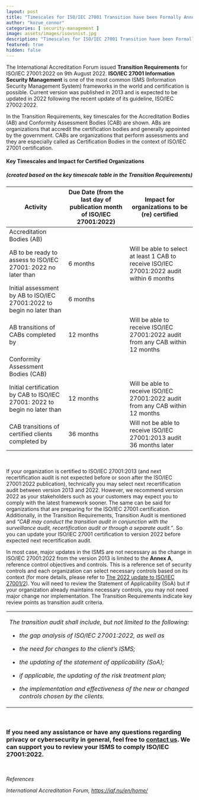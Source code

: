 ```yaml
---
layout: post
title: "Timescales for ISO/IEC 27001 Transition have been Formally Announced"
author: "kozue_connor"
categories: [ security-management ]
image: assets/images/isovsnist.jpg
description: "Timescales for ISO/IEC 27001 Transition have been Formally Announced"
featured: true
hidden: false
---
```


The International Accreditation Forum issued **Transition Requirements** for ISO/IEC 27001:2022 on 9th August 2022. **ISO/IEC 27001 Information Security Management** is one of the most common ISMS (Information Security Management System) frameworks in the world and certification is possible. Current version was published in 2013 and is expected to be updated in 2022 following the recent update of its guideline, ISO/IEC 27002:2022.

In the Transition Requirements, key timescales for the Accreditation Bodies (AB) and Conformity Assessment Bodies (CAB) are shown. ABs are organizations that accredit the certification bodies and generally appointed by the government. CABs are organizations that perform assessments and they are especially called as Certification Bodies in the context of ISO/IEC 27001 certification.

#### Key Timescales and Impact for Certified Organizations  
##### (created based on the key timescale table in the Transition Requirements)

<table><thead><tr class="header"><th>Activity</th><th>Due Date (from the last day of publication month of ISO/IEC 27001:2022)</th><th>Impact for organizations to be (re) certified</th></tr></thead><tbody><tr class="odd"><td>Accreditation Bodies (AB)</td><td></td><td></td></tr><tr class="even"><td>AB to be ready to assess to ISO/IEC 27001: 2022 no later than</td><td>6 months</td><td>Will be able to select at least 1 CAB to receive ISO/IEC 27001:2022 audit within 6 months</td></tr><tr class="odd"><td>Initial assessment by AB to ISO/IEC 27001:2022 to begin no later than</td><td>6 months</td><td></td></tr><tr class="even"><td>AB transitions of CABs completed by</td><td>12 months</td><td>Will be able to receive ISO/IEC 27001:2022 audit from any CAB within 12 months</td></tr><tr class="odd"><td>Conformity Assessment Bodies (CAB)</td><td></td><td></td></tr><tr class="even"><td>Initial certification by CAB to ISO/IEC 27001: 2022 to begin no later than</td><td>12 months</td><td>Will be able to receive ISO/IEC 27001:2022 audit from any CAB within 12 months</td></tr><tr class="odd"><td>CAB transitions of certified clients completed by</td><td>36 months</td><td>Will not be able to receive ISO/IEC 27001:2013 audit 36 months later</td></tr></tbody></table>

<br>

If your organization is certified to ISO/IEC 27001:2013 (and next recertification audit is not expected before or soon after the ISO/IEC 27001:2022 publication), technically you may select next recertification audit between version 2013 and 2022. However, we recommend version 2022 as your stakeholders such as your customers may expect you to comply with the latest framework sooner. The same can be said for organizations that are preparing for the ISO/IEC 27001 certification. Additionally, in the Transition Requirements, Transition Audit is mentioned and *“CAB may conduct the transition audit in conjunction with the surveillance audit, recertification audit or through a separate audit.”*. So you can update your ISO/IEC 27001 certification to version 2022 before expected next recertification audit.

In most case, major updates in the ISMS are not necessary as the change in ISO/IEC 27001:2022 from the version 2013 is limited to the **Annex A**, reference control objectives and controls. This is a reference set of security controls and each organization can select necessary controls based on its context (for more details, please refer to [The 2022 update to ISO/IEC 27001/2](https://ordina-cyber.github.io/New-ISO27K/)). You will need to review the Statement of Applicability (SoA) but if your organization already maintains necessary controls, you may not need major change nor implementation. The Transition Requirements indicate key review points as transition audit criteria.

<table><tbody><tr class="odd"><td><p><em>The transition audit shall include, but not limited to the following:</em></p><ul><li><p><em>the gap analysis of ISO/IEC 27001:2022, as well as</em></p></li><li><p><em>the need for changes to the client’s ISMS;</em></p></li><li><p><em>the updating of the statement of applicability (SoA);</em></p></li><li><p><em>if applicable, the updating of the risk treatment plan;</em></p></li><li><p><em>the implementation and effectiveness of the new or changed controls chosen by the clients.</em></p></li></ul></td></tr></tbody></table>

<br>

### If you need any assistance or have any questions regarding privacy or cybersecurity in general, feel free to [contact us](https://www.ordina.be/diensten/security-and-privacy/). We can support you to review your ISMS to comply ISO/IEC 27001:2022.

<br>

*References*

*International Accreditation Forum, https://iaf.nu/en/home/*
